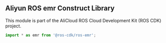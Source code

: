 ## Aliyun ROS emr Construct Library

This module is part of the AliCloud ROS Cloud Development Kit (ROS CDK) project.

```ts
import * as emr from '@ros-cdk/ros-emr';
```
